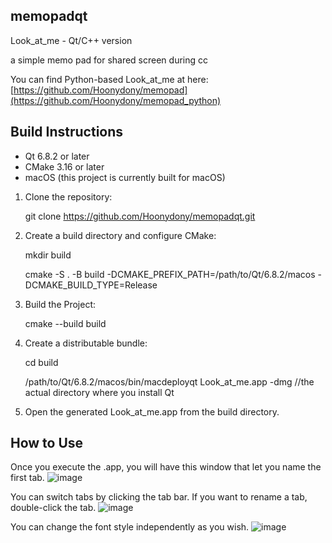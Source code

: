 ## memopadqt

Look_at_me - Qt/C++ version

a simple memo pad for shared screen during cc

You can find Python-based Look_at_me at here: [https://github.com/Hoonydony/memopad](https://github.com/Hoonydony/memopad_python)


## Build Instructions

- Qt 6.8.2 or later
- CMake 3.16 or later
- macOS (this project is currently built for macOS)

1. Clone the repository:

   git clone https://github.com/Hoonydony/memopadqt.git 

2. Create a build directory and configure CMake:

   mkdir build

   cmake -S . -B build -DCMAKE_PREFIX_PATH=/path/to/Qt/6.8.2/macos -DCMAKE_BUILD_TYPE=Release

3. Build the Project:
   
   cmake --build build

4. Create a distributable bundle:
   
   cd build

   /path/to/Qt/6.8.2/macos/bin/macdeployqt Look_at_me.app -dmg //the actual directory where you install Qt

5. Open the generated Look_at_me.app from the build directory.


## How to Use

Once you execute the .app, you will have this window that let you name the first tab.
![image](https://github.com/user-attachments/assets/85c28e58-601b-4719-91e9-52d702cbdd2d)

You can switch tabs by clicking the tab bar. If you want to rename a tab, double-click the tab.
![image](https://github.com/user-attachments/assets/2befe7f1-58e8-4ddb-ba25-3dc499fb0694)

You can change the font style independently as you wish.
![image](https://github.com/user-attachments/assets/b9b5d9bb-5d49-4602-beaa-be8ec2938230)

